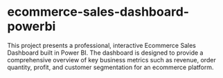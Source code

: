 # ecommerce-sales-dashboard-powerbi
This project presents a professional, interactive Ecommerce Sales Dashboard built in Power BI. The dashboard is designed to provide a comprehensive overview of key business metrics such as revenue, order quantity, profit, and customer segmentation for an ecommerce platform.

